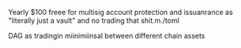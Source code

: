 Yearly $100 freee for multisig account protection and issuanrance as "literally just a vault" and no trading that shit.m./toml

DAG as tradingin miinimiinsal between different chain assets 
